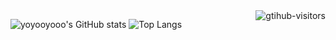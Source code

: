 <a href="https://github.com/Charmve/computer-vision-in-action">
    <img align="right" src="https://komarev.com/ghpvc/?username=yoyooyooo&label=Visitors&color=red&style=flat&logo=github" alt="gtihub-visitors" />
</a>

![yoyooyooo's GitHub stats](https://github-readme-stats.vercel.app/api?username=yoyooyooo&theme=graywhite&cache_seconds=1800)
![Top Langs](https://github-readme-stats.vercel.app/api/top-langs/?username=yoyooyooo&layout=compact&cache_seconds=1800)
